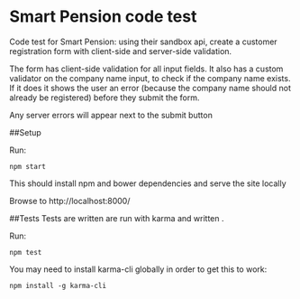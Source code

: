 # Smart Pension code test
Code test for Smart Pension: using their sandbox api, create a customer registration form with client-side and server-side validation.

The form has client-side validation for all input fields. It also has a custom validator on the company name input, to check if the company name exists.
If it does it shows the user an error (because the company name should not already be registered) before they submit the form.

Any server errors will appear next to the submit button

##Setup

Run:

`npm start`

This should install npm and bower dependencies and serve the site locally

Browse to http://localhost:8000/

##Tests
Tests are written are run with karma and written .

Run:

`npm test`

You may need to install karma-cli globally in order to get this to work:

`npm install -g karma-cli`

